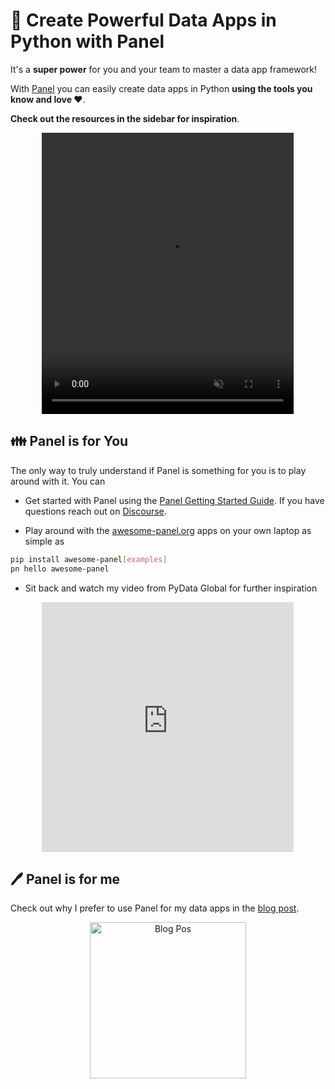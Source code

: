 # &#128013; Create Powerful Data Apps in Python with Panel

It's a **super power** for you and your team to master a data app framework!

With [Panel](https://panel.holoviz.org) you can easily create data apps in Python **using the tools you know and love &#10084;&#65039;**.

**Check out the resources in the sidebar for inspiration**.

<div align="center" style="margin-right:10%;margin-left:10%; height: 450px" >
    <a href="volume_profile_analysis"><video autoplay loop muted style="height:450px;width:100%">
    <source src="https://cdn.jsdelivr.net/gh/awesome-panel/awesome-panel-assets@b5d85471f3e0ae5cac37635f621f68180cbb04fc/awesome-panel/applications/volume_profile_analysis.mp4" type="video/mp4">
</video></a>
</div>

## &#128106; Panel is for You

The only way to truly understand if Panel is something for you is to play around with it. You can

- Get started with Panel using the [Panel Getting Started Guide](http://panel.pyviz.org/getting_started/index.html). If you have questions reach out on [Discourse](https://discourse.holoviz.org/).

- Play around with the [awesome-panel.org](https://awesome-panel.org) apps on your own laptop as simple as

```bash
pip install awesome-panel[examples]
pn hello awesome-panel
```

- Sit back and watch my video from PyData Global for further inspiration

<div align="center" style="margin-right:10%;margin-left:10%;">
    <iframe src="https://www.youtube.com/embed/0DBEXiMdSKc" frameborder="0" allow="accelerometer; autoplay; clipboard-write; encrypted-media; gyroscope; picture-in-picture" allowfullscreen style="width:100%;height:400px;margin-left: auto;margin-right:auto"></iframe>
</div>

## &#128394;&#65039; Panel is for me

Check out why I prefer to use Panel for my data apps in the [blog post](https://medium.com/@marcskovmadsen/i-prefer-to-use-panel-for-my-data-apps-here-is-why-1ff5d2b98e8f).

<div align="center" style="margin-right:10%;margin-left:10%;">
    <a class="reference external" href="https://medium.com/@marcskovmadsen/i-prefer-to-use-panel-for-my-data-apps-here-is-why-1ff5d2b98e8f" target="_blank"><img alt="Blog Pos" src="https://cdn.jsdelivr.net/gh/awesome-panel/awesome-panel-assets@2a2206da65e1e88effda599c30230d2a5b130bca/images/i-prefer-panel.png" style="height:250px"></a>
</div>